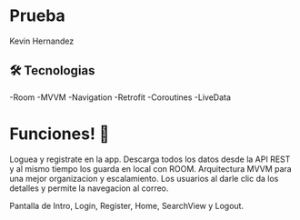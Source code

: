 
# Prueba

Kevin Hernandez 

## 🛠 Tecnologias
-Room
-MVVM
-Navigation
-Retrofit
-Coroutines
-LiveData

# Funciones! 👋
 
Loguea y registrate en la app.
Descarga todos los datos desde la API REST y al mismo tiempo los guarda en local con ROOM.
Arquitectura MVVM para una mejor organizacion y escalamiento.
Los usuarios al darle clic da los detalles y permite la navegacion al correo.

Pantalla de Intro, Login, Register, Home, SearchView y Logout.
